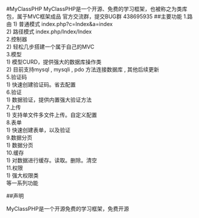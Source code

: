 #MyClassPHP
MyClassPHP是一个开源、免费的学习框架，也被称之为类库包，属于MVC框架成品
官方交流群，提交BUG群  438695935
##主要功能
1.路由
    1) 普通模式 index.php?c=Index&a=index  
    2) 路径模式 index.php/Index/Index  
2.控制器   
    2) 轻松几步搭建一个属于自己的MVC  
3.模型  
    1) 模型CURD，提供强大的数据库操作类  
    2) 目前支持mysql , mysqli , pdo 方法连接数据库 , 其他后续更新  
5.验证码  
    1) 快速创建验证码。省去配置  
6.验证  
    1) 数据验证，提供内置强大验证方法  
7.上传  
    1) 支持单文件多文件上传。自定义配置  
8.表单  
    1) 快速创建表单，以及验证  
9.数据分页  
    1) 数据分页  
10.缓存  
    1) 对数据进行缓存。读取。删除。清空  
11.权限  
    1) 强大权限类  
等一系列功能  

##声明

MyClassPHP是一个开源免费的学习框架，免费开源